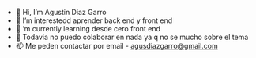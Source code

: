 - 👋 Hi, I’m Agustin Diaz Garro 
- 👀 I’m interestedd aprender back end y front end
- 🌱 ’m currently learning  desde cero front end
- 💞️ Todavia no puedo colaborar en nada ya q no se mucho sobre el tema
- 📫 Me peden contactar por email - agusdiazgarro@gmail.com

<!---
Agustingarro91/Agustingarro91 is a ✨ special ✨ repository because its `README.md` (this file) appears on your GitHub profile.
You can click the Preview link to take a look at your changes.
--->
